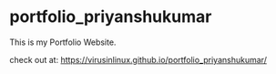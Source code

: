 # portfolio_priyanshukumar
This is my Portfolio Website.

check out at: https://virusinlinux.github.io/portfolio_priyanshukumar/
